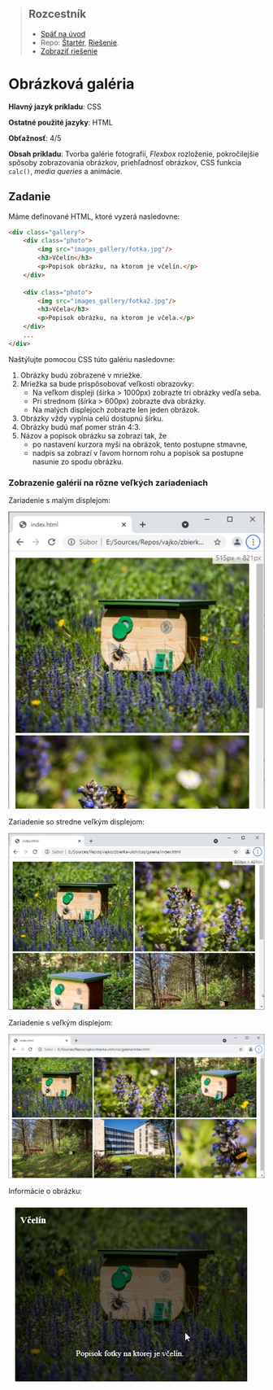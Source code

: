 <div class="hidden">

> ## Rozcestník
> - [Späť na úvod](../../README.md)
> - Repo: [Štartér](/../../tree/main/css/gallery), [Riešenie](/../../tree/solution/css/gallery).
> - [Zobraziť riešenie](riesenie.md)
</div>

# Obrázková galéria
<div class="info"> 

**Hlavný jazyk príkladu**: CSS

**Ostatné použité jazyky**: HTML

**Obťažnosť**: 4/5

**Obsah príkladu**:  Tvorba galérie fotografií, *Flexbox* rozloženie, pokročilejšie spôsoby zobrazovania obrázkov, priehľadnosť obrázkov, CSS funkcia `calc()`, *media queries* a animácie.
</div>

## Zadanie

Máme definované HTML, ktoré vyzerá nasledovne:

```html
<div class="gallery">
    <div class="photo">
        <img src="images_gallery/fotka.jpg"/>
        <h3>Včelín</h3>
        <p>Popisok obrázku, na ktorom je včelín.</p>
    </div>

    <div class="photo">
        <img src="images_gallery/fotka2.jpg"/>
        <h3>Včela</h3>
        <p>Popisok obrázku, na ktorom je včela.</p>
    </div>
    ...
</div>
```

Naštýlujte pomocou CSS túto galériu nasledovne:

1. Obrázky budú zobrazené v mriežke.
2. Mriežka sa bude prispôsobovať veľkosti obrazovky:
   - Na veľkom displeji (šírka > 1000px) zobrazte tri obrázky vedľa seba.
   - Pri strednom (šírka > 600px) zobrazte dva obrázky.
   - Na malých displejoch zobrazte len jeden obrázok.
3. Obrázky vždy vyplnia celú dostupnú šírku.
4. Obrázky budú mať pomer strán 4:3.
5. Názov a popisok obrázku sa zobrazí tak, že
   - po nastavení kurzora myši na obrázok, tento postupne stmavne,
   - nadpis sa zobrazí v ľavom hornom rohu a popisok sa postupne nasunie zo spodu obrázku.

### Zobrazenie galérií na rôzne veľkých zariadeniach

Zariadenie s malým displejom:

![Zobrazenie galérie na malom zariadení](images_gallery/zadanie-s.jpg)

Zariadenie so stredne veľkým displejom:

![Zobrazenie galérie na strednom veľkom zariadení](images_gallery/zadanie-m.jpg)

Zariadenie s veľkým displejom:

![Zobrazenie galérie na veľkom zariadení](images_gallery/zadanie-l.jpg)

Informácie o obrázku:

![Zobrazenie informácie o obrázku](images_gallery/zadanie-hover.jpg)